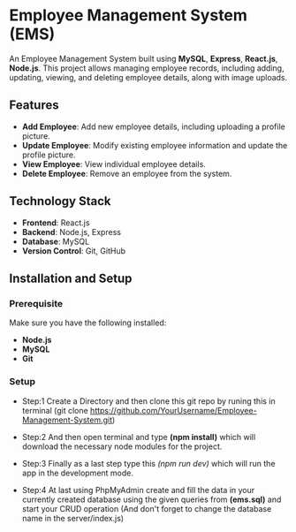 # Employee Management System (EMS)

An Employee Management System built using **MySQL**, **Express**, **React.js**, **Node.js**. This project allows managing employee records, including adding, updating, viewing, and deleting employee details, along with image uploads.

## Features

- **Add Employee**: Add new employee details, including uploading a profile picture.
- **Update Employee**: Modify existing employee information and update the profile picture.
- **View Employee**: View individual employee details.
- **Delete Employee**: Remove an employee from the system.

## Technology Stack

- **Frontend**: React.js
- **Backend**: Node.js, Express
- **Database**: MySQL
- **Version Control**: Git, GitHub

## Installation and Setup

### Prerequisite

Make sure you have the following installed:

- **Node.js**
- **MySQL**
- **Git**

### Setup

- Step:1 Create a Directory and then clone this git repo by runing this in terminal (git clone https://github.com/YourUsername/Employee-Management-System.git)

- Step:2 And then open terminal and type **(npm install)** which will download the necessary node modules for the project.

- Step:3 Finally as a last step type this *(npm run dev)* which will run the app in the development mode.

- Step:4 At last using PhpMyAdmin create and fill the data in your currently created database using the given queries from **(ems.sql)** and start your CRUD operation (And don't forget to change the database name in the server/index.js)